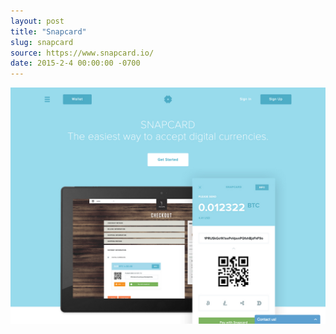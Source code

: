 ```yaml
---
layout: post 
title: "Snapcard"
slug: snapcard
source: https://www.snapcard.io/
date: 2015-2-4 00:00:00 -0700
---
```


<img src="/screenshots/snapcard.jpg">
